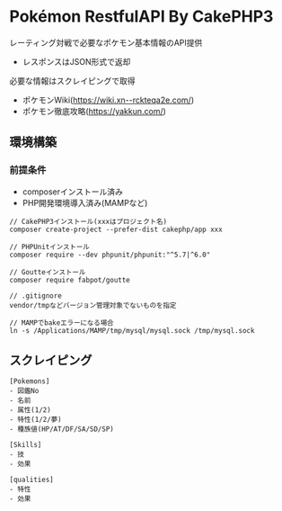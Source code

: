 
# Pokémon RestfulAPI By CakePHP3

レーティング対戦で必要なポケモン基本情報のAPI提供
- レスポンスはJSON形式で返却

必要な情報はスクレイピングで取得
- ポケモンWiki(https://wiki.xn--rckteqa2e.com/)
- ポケモン徹底攻略(https://yakkun.com/)

## 環境構築

### 前提条件
- composerインストール済み
- PHP開発環境導入済み(MAMPなど)

```
// CakePHP3インストール(xxxはプロジェクト名)
composer create-project --prefer-dist cakephp/app xxx

// PHPUnitインストール
composer require --dev phpunit/phpunit:"^5.7|^6.0"

// Goutteインストール
composer require fabpot/goutte

// .gitignore
vendor/tmpなどバージョン管理対象でないものを指定

// MAMPでbakeエラーになる場合
ln -s /Applications/MAMP/tmp/mysql/mysql.sock /tmp/mysql.sock
```

## スクレイピング

```
[Pokemons]
- 図鑑No
- 名前
- 属性(1/2)
- 特性(1/2/夢)
- 種族値(HP/AT/DF/SA/SD/SP)

[Skills]
- 技
- 効果

[qualities]
- 特性
- 効果
```
